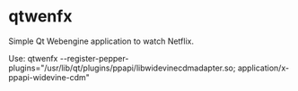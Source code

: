 # qtwenfx
Simple Qt Webengine application to watch Netflix.

Use: qtwenfx --register-pepper-plugins="/usr/lib/qt/plugins/ppapi/libwidevinecdmadapter.so; application/x-ppapi-widevine-cdm"
